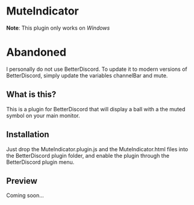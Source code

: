 # MuteIndicator
**Note**: This plugin only works on *Windows*

# Abandoned
I personally do not use BetterDiscord. To update it to modern versions of BetterDiscord, simply update the variables channelBar and mute.

## What is this?
This is a plugin for BetterDiscord that will display a ball with a the muted symbol on your main monitor.

## Installation
Just drop the MuteIndicator.plugin.js and the MuteIndicator.html files into the BetterDiscord plugin folder, and enable the plugin through the BetterDiscord plugin menu.

## Preview
Coming soon...
